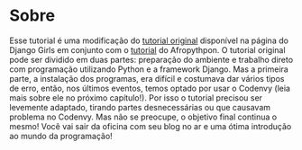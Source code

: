 # Sobre

Esse tutorial é uma modificação do [tutorial original](https://tutorial.djangogirls.org/pt/) disponível na página do Django Girls em conjunto com o [tutorial](https://afropython.gitbook.io/tutorial/) do Afropythpon. O tutorial original pode ser dividido em duas partes: preparação do ambiente e trabalho direto com programação utilizando Python e a framework Django. Mas a primeira parte, a instalação dos programas, era difícil e costumava dar vários tipos de erro, então, nos últimos eventos, temos optado por usar o Codenvy \(leia mais sobre ele no próximo capítulo!\). Por isso o tutorial precisou ser levemente adaptado, tirando partes desnecessárias ou que causavam problema no Codenvy. Mas não se preocupe, o objetivo final continua o mesmo! Você vai sair da oficina com seu blog no ar e uma ótima introdução ao mundo da programação!

